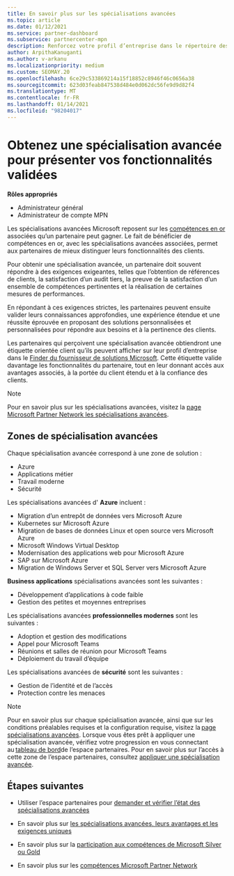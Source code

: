 ```yaml
---
title: En savoir plus sur les spécialisations avancées
ms.topic: article
ms.date: 01/12/2021
ms.service: partner-dashboard
ms.subservice: partnercenter-mpn
description: Renforcez votre profil d’entreprise dans le répertoire des partenaires Microsoft. En savoir plus sur les spécialisations avancées que vous pouvez atteindre avec vos compétences Gold et Silver existantes.
author: ArpithaKanuganti
ms.author: v-arkanu
ms.localizationpriority: medium
ms.custom: SEOMAY.20
ms.openlocfilehash: 6ce29c533869214a15f18852c8946f46c0656a38
ms.sourcegitcommit: 623d03feab847538d484e0d062dc56fe9d9d82f4
ms.translationtype: MT
ms.contentlocale: fr-FR
ms.lasthandoff: 01/14/2021
ms.locfileid: "98204017"
---
```

# <a name="earn-an-advanced-specialization-to-showcase-your-validated-capabilities"></a>Obtenez une spécialisation avancée pour présenter vos fonctionnalités validées

**Rôles appropriés**

- Administrateur général
- Administrateur de compte MPN

Les spécialisations avancées Microsoft reposent sur les [compétences en or](learn-about-competencies.md) associées qu’un partenaire peut gagner. Le fait de bénéficier de compétences en or, avec les spécialisations avancées associées, permet aux partenaires de mieux distinguer leurs fonctionnalités des clients.

Pour obtenir une spécialisation avancée, un partenaire doit souvent répondre à des exigences exigeantes, telles que l’obtention de références de clients, la satisfaction d’un audit tiers, la preuve de la satisfaction d’un ensemble de compétences pertinentes et la réalisation de certaines mesures de performances.

En répondant à ces exigences strictes, les partenaires peuvent ensuite valider leurs connaissances approfondies, une expérience étendue et une réussite éprouvée en proposant des solutions personnalisées et personnalisées pour répondre aux besoins et à la pertinence des clients.

Les partenaires qui perçoivent une spécialisation avancée obtiendront une étiquette orientée client qu’ils peuvent afficher sur leur profil d’entreprise dans le [Finder du fournisseur de solutions Microsoft](https://www.microsoft.com/solution-providers/home). Cette étiquette valide davantage les fonctionnalités du partenaire, tout en leur donnant accès aux avantages associés, à la portée du client étendu et à la confiance des clients.

> [!NOTE]
> Pour en savoir plus sur les spécialisations avancées, visitez la [page Microsoft Partner Network les spécialisations avancées](https://partner.microsoft.com/membership/advanced-specialization).

## <a name="advanced-specialization-areas"></a>Zones de spécialisation avancées

Chaque spécialisation avancée correspond à une zone de solution :

- Azure
- Applications métier
- Travail moderne
- Sécurité

Les spécialisations avancées d' **Azure** incluent :

- Migration d’un entrepôt de données vers Microsoft Azure
- Kubernetes sur Microsoft Azure
- Migration de bases de données Linux et open source vers Microsoft Azure
- Microsoft Windows Virtual Desktop
- Modernisation des applications web pour Microsoft Azure
- SAP sur Microsoft Azure
- Migration de Windows Server et SQL Server vers Microsoft Azure

**Business applications** spécialisations avancées sont les suivantes :

- Développement d’applications à code faible
- Gestion des petites et moyennes entreprises

Les spécialisations avancées **professionnelles modernes** sont les suivantes :

- Adoption et gestion des modifications
- Appel pour Microsoft Teams
- Réunions et salles de réunion pour Microsoft Teams
- Déploiement du travail d’équipe

Les spécialisations avancées de **sécurité** sont les suivantes :

- Gestion de l’identité et de l’accès
- Protection contre les menaces

> [!NOTE]
> Pour en savoir plus sur chaque spécialisation avancée, ainsi que sur les conditions préalables requises et la configuration requise, visitez la [page spécialisations avancées](https://partner.microsoft.com/membership/advanced-specialization). Lorsque vous êtes prêt à appliquer une spécialisation avancée, vérifiez votre progression en vous connectant au [tableau de bord](https://partner.microsoft.com/dashboard)de l’espace partenaires. Pour en savoir plus sur l’accès à cette zone de l’espace partenaires, consultez [appliquer une spécialisation avancée](advanced-specializations-apply.md).

## <a name="next-steps"></a>Étapes suivantes

- Utiliser l’espace partenaires pour [demander et vérifier l’état des spécialisations avancées](advanced-specializations-apply.md)

- En savoir plus sur [les spécialisations avancées, leurs avantages et les exigences uniques](https://partner.microsoft.com/membership/advanced-specialization)

- En savoir plus sur la [participation aux compétences de Microsoft Silver ou Gold](learn-about-competencies.md)

- En savoir plus sur les [compétences Microsoft Partner Network](https://partner.microsoft.com/membership/competencies)